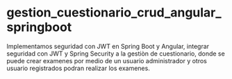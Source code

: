 # gestion_cuestionario_crud_angular_springboot
Implementamos seguridad con JWT en Spring Boot y Angular, integrar seguridad con JWT y Spring Security a la gestiòn de cuestionario, donde se puede crear examenes por medio de un usuario administrador y otros usuario registrados podran realizar los examenes.
